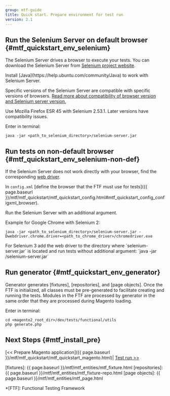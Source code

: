 ```yaml
---
group: mtf-guide
title: Quick start. Prepare environment for test run
version: 2.1
---
```


## Run the Selenium Server on default browser {#mtf_quickstart_env_selenium}

The Selenium Server drives a browser to execute your tests.
You can download the Selenium Server from [Selenium project website].

<div class="bs-callout bs-callout-warning" markdown="1">
Install [Java](https://help.ubuntu.com/community/Java) to work with Selenium Server.
</div>

Specific versions of the Selenium Server are compatible with specific versions of browsers. <a href="http://docs.seleniumhq.org/about/platforms.jsp">Read more about compatibility of browser version and Selenium server version.</a>

<div class="bs-callout bs-callout-info" markdown="1">
Use Mozilla Firefox ESR 45 with Selenium 2.53.1. Later versions have compatibility issues.
</div>

Enter in terminal:

    java -jar <path_to_selenium_directory>/selenium-server.jar

## Run tests on non-default browser {#mtf_quickstart_env_selenium-non-def}

If the Selenium Server does not work directly with your browser, find the corresponding [web driver].

In `config.xml` [define the browser that the FTF must use for tests]({{ page.baseurl }}/mtf/mtf_quickstart/mtf_quickstart_config.html#mtf_quickstart_config_configxml_browser).

Run the Selenium Server with an additional argument.

Example for Google Chrome with Selenium 2:

    java -jar <path_to_selenium_directory>/selenium-server.jar -Dwebdriver.chrome.driver=<path_to_chrome_driver>/chromedriver.exe
    
<div class="bs-callout bs-callout-info" markdown="1">
For Selenium 3 add the web driver to the directory where `selenium-server.jar` is located and run tests without additional argument: `java -jar <path_to_selenium_directory>/selenium-server.jar`
</div>

## Run generator {#mtf_quickstart_env_generator}

Generator generates [fixtures], [repositories], and [page objects]. Once the FTF is initialized, all classes must be pre-generated to facilitate creating and running the tests. Modules in the FTF are processed by generator in the same order that they are processed during Magento loading.

Enter in terminal:

    cd <magento2_root_dir>/dev/tests/functional/utils
    php generate.php

## Next Steps {#mtf_install_pre}

[&lt;&lt; Prepare Magento application]({{ page.baseurl }}/mtf/mtf_quickstart/mtf_quickstart_magento.html)| <a href="{{ page.baseurl }}/mtf/mtf_quickstart/mtf_quickstart_runtest.html"> Test run &gt;&gt;</a>


<!-- LINK DEFINITIONS -->

<!-- Devdocs -->
[fixtures]: {{ page.baseurl }}/mtf/mtf_entities/mtf_fixture.html
[repositories]: {{ page.baseurl }}/mtf/mtf_entities/mtf_fixture-repo.html
[page objects]: {{ page.baseurl }}/mtf/mtf_entities/mtf_page.html

<!-- Internet -->
[Selenium project website]: http://www.seleniumhq.org/download/
[web driver]: http://docs.seleniumhq.org/about/platforms.jsp


<!-- ABBREVIATIONS -->
*[FTF]: Functional Testing Framework
